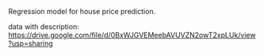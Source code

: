 Regression model for house price prediction.

data with description: https://drive.google.com/file/d/0BxWJGVEMeebAVUVZN2owT2xpLUk/view?usp=sharing
